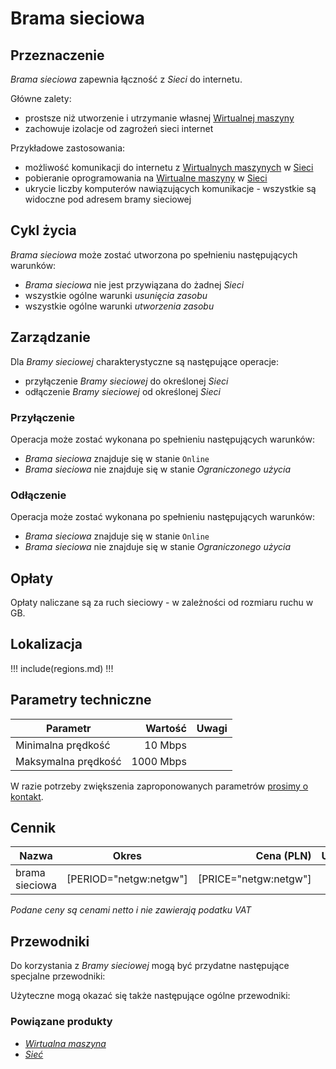 # Brama sieciowa

## Przeznaczenie

*Brama sieciowa* zapewnia łączność z *Sieci* do internetu.

Główne zalety:

* prostsze niż utworzenie i utrzymanie własnej [Wirtualnej maszyny](/resource/compute/virtual-machine.md)
* zachowuje izolacje od zagrożeń sieci internet

Przykładowe zastosowania:

* możliwość komunikacji do internetu z [Wirtualnych maszynych](/resource/networking/network-adapter.md) w [Sieci](/resource/networking/network.md)
* pobieranie oprogramowania na [Wirtualne maszyny](/resource/networking/network-adapter.md) w [Sieci](/resource/networking/network.md)
* ukrycie liczby komputerów nawiązujących komunikacje - wszystkie są widoczne pod adresem bramy sieciowej

## Cykl życia

*Brama sieciowa* może zostać utworzona po spełnieniu następujących warunków:

 * *Brama sieciowa* nie jest przywiązana do żadnej *Sieci*
 * wszystkie ogólne warunki *usunięcia zasobu*
 * wszystkie ogólne warunki *utworzenia zasobu*

## Zarządzanie

Dla *Bramy sieciowej* charakterystyczne są następujące operacje:

 * przyłączenie *Bramy sieciowej* do określonej *Sieci*
 * odłączenie *Bramy sieciowej* od określonej *Sieci*

### Przyłączenie

Operacja może zostać wykonana po spełnieniu następujących warunków:

 * *Brama sieciowa* znajduje się w stanie ```Online```
 * *Brama sieciowa* nie znajduje się w stanie *Ograniczonego użycia*

### Odłączenie

Operacja może zostać wykonana po spełnieniu następujących warunków:

 * *Brama sieciowa* znajduje się w stanie ```Online```
 * *Brama sieciowa* nie znajduje się w stanie *Ograniczonego użycia*

## Opłaty

Opłaty naliczane są za ruch sieciowy - w zależności od rozmiaru ruchu w GB.

## Lokalizacja

!!! include(regions.md) !!!

<!--
Transfer is not availabe due following reason:
- required validation of licensing
- vm is composite of multiple resources
-->

## Parametry techniczne

Parametr            | Wartość   | Uwagi
------------------- | --------: | ---
Minimalna prędkość  |   10 Mbps |
Maksymalna prędkość | 1000 Mbps |

W razie potrzeby zwiększenia zaproponowanych parametrów [prosimy o kontakt](/about-us/contact.md).

## Cennik

Nazwa           | Okres                  | Cena (PLN)            | Uwagi
--------------- | :--------------------: | --------------------: | :----:
brama sieciowa  | [PERIOD="netgw:netgw"] | [PRICE="netgw:netgw"] |

*Podane ceny są cenami netto i nie zawierają podatku VAT*

## Przewodniki

Do korzystania z *Bramy sieciowej* mogą być przydatne następujące specjalne przewodniki:

<PageList path_re="guide/networking/network-gateway/"/>

Użyteczne mogą okazać się także następujące ogólne przewodniki:

<PageList path_re="guide/resource/"/>

### Powiązane produkty

 * *[Wirtualna maszyna](/resource/compute/virtual-machine.md)*
 * *[Sieć](/resource/networking/network.md)*